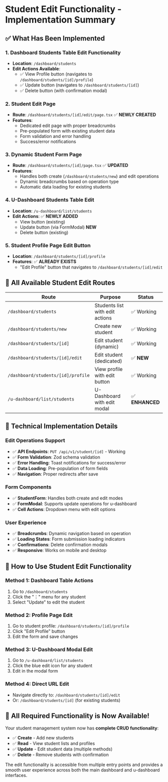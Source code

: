 # Student Edit Functionality - Implementation Summary

## ✅ What Has Been Implemented

### 1. **Dashboard Students Table Edit Functionality**
- **Location**: `/dashboard/students`
- **Edit Actions Available**: 
  - ✅ View Profile button (navigates to `/dashboard/students/[id]/profile`)
  - ✅ Update button (navigates to `/dashboard/students/[id]`)
  - ✅ Delete button (with confirmation modal)

### 2. **Student Edit Page**
- **Route**: `/dashboard/students/[id]/edit/page.tsx` ✅ **NEWLY CREATED**
- **Features**:
  - Dedicated edit page with proper breadcrumbs
  - Pre-populated form with existing student data
  - Form validation and error handling
  - Success/error notifications

### 3. **Dynamic Student Form Page**
- **Route**: `/dashboard/students/[id]/page.tsx` ✅ **UPDATED**
- **Features**:
  - Handles both create (`/dashboard/students/new`) and edit operations
  - Dynamic breadcrumbs based on operation type
  - Automatic data loading for existing students

### 4. **U-Dashboard Students Table Edit**
- **Location**: `/u-dashboard/list/students`
- **Edit Actions**: ✅ **NEWLY ADDED**
  - View button (existing)
  - Update button (via FormModal) **NEW**
  - Delete button (existing)

### 5. **Student Profile Page Edit Button**
- **Location**: `/dashboard/students/[id]/profile`
- **Features**: ✅ **ALREADY EXISTS**
  - "Edit Profile" button that navigates to `/dashboard/students/[id]/edit`

## 📍 **All Available Student Edit Routes**

| Route | Purpose | Status |
|-------|---------|--------|
| `/dashboard/students` | Students list with edit actions | ✅ Working |
| `/dashboard/students/new` | Create new student | ✅ Working |
| `/dashboard/students/[id]` | Edit student (dynamic) | ✅ Working |
| `/dashboard/students/[id]/edit` | Edit student (dedicated) | ✅ **NEW** |
| `/dashboard/students/[id]/profile` | View profile with edit button | ✅ Working |
| `/u-dashboard/list/students` | U-Dashboard with edit modal | ✅ **ENHANCED** |

## 🔧 **Technical Implementation Details**

### **Edit Operations Support**
- ✅ **API Endpoints**: `PUT /api/v1/student/[id]` - Working
- ✅ **Form Validation**: Zod schema validation 
- ✅ **Error Handling**: Toast notifications for success/error
- ✅ **Data Loading**: Pre-population of form fields
- ✅ **Navigation**: Proper redirects after save

### **Form Components**
- ✅ **StudentForm**: Handles both create and edit modes
- ✅ **FormModal**: Supports update operations for u-dashboard
- ✅ **Cell Actions**: Dropdown menu with edit options

### **User Experience**
- ✅ **Breadcrumbs**: Dynamic navigation based on operation
- ✅ **Loading States**: Form submission loading indicators  
- ✅ **Confirmations**: Delete confirmation modals
- ✅ **Responsive**: Works on mobile and desktop

## 🎯 **How to Use Student Edit Functionality**

### **Method 1: Dashboard Table Actions**
1. Go to `/dashboard/students`
2. Click the "⋮" menu for any student
3. Select "Update" to edit the student

### **Method 2: Profile Page Edit**
1. Go to student profile: `/dashboard/students/[id]/profile`
2. Click "Edit Profile" button
3. Edit the form and save changes

### **Method 3: U-Dashboard Modal Edit**
1. Go to `/u-dashboard/list/students`
2. Click the blue edit icon for any student
3. Edit in the modal form

### **Method 4: Direct URL Edit**
- Navigate directly to: `/dashboard/students/[id]/edit`
- Or: `/dashboard/students/[id]` (for existing students)

## 🚀 **All Required Functionality is Now Available!**

Your student management system now has **complete CRUD functionality**:
- ✅ **Create** - Add new students
- ✅ **Read** - View student lists and profiles  
- ✅ **Update** - Edit student data (multiple methods)
- ✅ **Delete** - Remove students with confirmation

The edit functionality is accessible from multiple entry points and provides a smooth user experience across both the main dashboard and u-dashboard interfaces.
